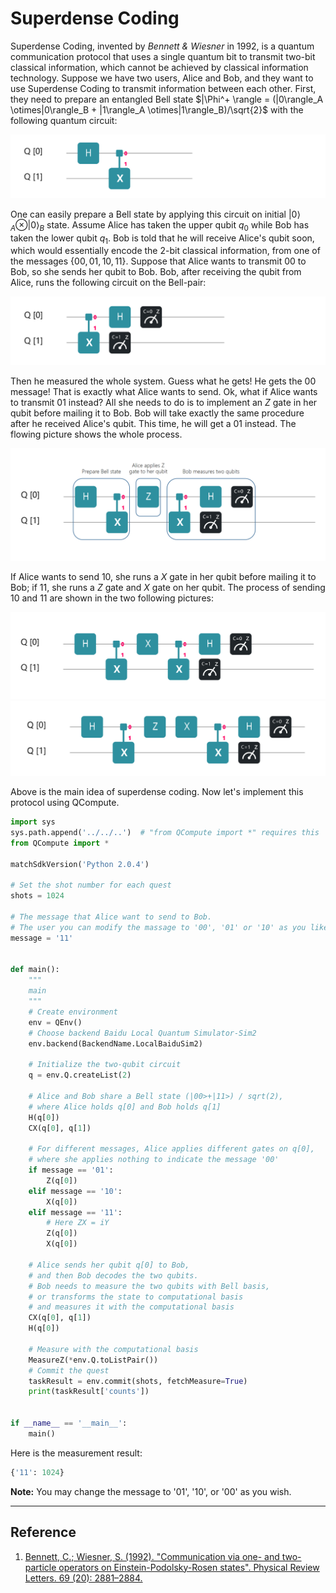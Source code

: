 # Superdense Coding

Superdense Coding, invented by *Bennett & Wiesner* in 1992,  is a quantum communication protocol that uses a single quantum bit to transmit two-bit classical information, which cannot be achieved by classical information technology.  Suppose we have two users, Alice and Bob, and they want to use Superdense Coding to transmit information between each other. First, they need to prepare an entangled Bell state $|\Phi^+ \rangle = (|0\rangle_A \otimes|0\rangle_B + |1\rangle_A \otimes|1\rangle_B)/\sqrt{2}$ with the following quantum circuit:

![avatar](./PIC/bell_QH.png)

One can easily prepare a Bell state by applying this circuit on initial $|0\rangle_A \otimes|0\rangle_B$ state. Assume Alice has taken the upper qubit $q_0$ while Bob has taken the lower qubit $q_1$. Bob is told that he will receive Alice's qubit soon, which would essentially encode the 2-bit classical information, from one of the messages {$00,01,10,11$}. Suppose that Alice wants to transmit $00$ to Bob, so she sends her qubit to Bob. Bob, after receiving the qubit from Alice, runs the following circuit on the Bell-pair:

![avatar](./PIC/measure_QH.png)

Then he measured the whole system. Guess what he gets! He gets the $00$ message! That is exactly what Alice wants to send. Ok, what if Alice wants to transmit $01$ instead? All she needs to do is to implement an $Z$ gate in her qubit before mailing it to Bob. Bob will take exactly the same procedure after he received Alice's qubit. This time, he will get a $01$ instead. The flowing picture shows the whole process.

![avatar](./PIC/procedure_EN_QH.png)

If Alice wants to send $10$, she runs a $X$ gate in her qubit before mailing it to Bob; if $11$, she runs a $Z$ gate and $X$ gate on her qubit. The process of sending $10$ and $11$ are shown in the two following pictures:

![avatar](./PIC/message10_QH.png)
![avatar](./PIC/message_11_QH.png)

Above is the main idea of superdense coding. Now let's implement this protocol using QCompute.

```python
import sys
sys.path.append('../../..')  # "from QCompute import *" requires this
from QCompute import *

matchSdkVersion('Python 2.0.4')

# Set the shot number for each quest
shots = 1024

# The message that Alice want to send to Bob.
# The user you can modify the massage to '00', '01' or '10' as you like
message = '11'


def main():
    """
    main
    """
    # Create environment
    env = QEnv()
    # Choose backend Baidu Local Quantum Simulator-Sim2
    env.backend(BackendName.LocalBaiduSim2)
    
    # Initialize the two-qubit circuit
    q = env.Q.createList(2)
    
    # Alice and Bob share a Bell state (|00>+|11>) / sqrt(2),
    # where Alice holds q[0] and Bob holds q[1]
    H(q[0])
    CX(q[0], q[1])

    # For different messages, Alice applies different gates on q[0],
    # where she applies nothing to indicate the message '00'
    if message == '01':
        Z(q[0])
    elif message == '10':
        X(q[0])
    elif message == '11':
        # Here ZX = iY
        Z(q[0])
        X(q[0])
    
    # Alice sends her qubit q[0] to Bob,
    # and then Bob decodes the two qubits.
    # Bob needs to measure the two qubits with Bell basis,
    # or transforms the state to computational basis
    # and measures it with the computational basis
    CX(q[0], q[1])
    H(q[0])
    
    # Measure with the computational basis
    MeasureZ(*env.Q.toListPair())
    # Commit the quest
    taskResult = env.commit(shots, fetchMeasure=True)
    print(taskResult['counts'])


if __name__ == '__main__':
    main()
```

Here is the measurement result:

```python
{'11': 1024}
```

**Note:** You may change the message to '01', '10', or '00' as you wish.

---

## Reference

1. [Bennett, C.; Wiesner, S. (1992). "Communication via one- and two-particle operators on Einstein-Podolsky-Rosen states". Physical Review Letters. 69 (20): 2881–2884. ](https://journals.aps.org/prl/abstract/10.1103/PhysRevLett.69.2881)
